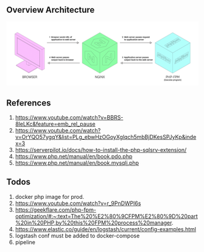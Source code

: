 ## Overview Architecture

<img src="./images/overview-architecture.png" alt="dockeronphp"> 



## References
1. https://www.youtube.com/watch?v=BBRS-8leLKc&feature=emb_rel_pause
2. https://www.youtube.com/watch?v=OrYQO57ygqY&list=PLg_ebwHzOGoyXglqch5mbBjDKesSPJyKp&index=3
3. https://serverpilot.io/docs/how-to-install-the-php-sqlsrv-extension/
4. https://www.php.net/manual/en/book.pdo.php
5. https://www.php.net/manual/en/book.mysqli.php


## Todos
1. docker php image for prod.
2. https://www.youtube.com/watch?v=r_9PnDWPl6s
3. https://geekflare.com/php-fpm-optimization/#:~:text=The%20%E2%80%9CFPM%E2%80%9D%20part%20in%20PHP,by%20this%20FPM%20process%20manager.
4. https://www.elastic.co/guide/en/logstash/current/config-examples.html
5. logstash conf must be added to docker-compose
6. pipeline

